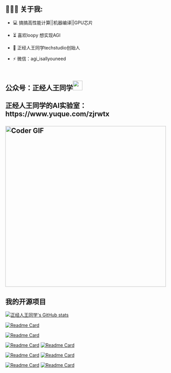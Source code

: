 

<h2 align="left">👨🏻‍💻 关于我:</h2>

- :computer: 搞搞高性能计算||机器编译||GPU芯片
- :hourglass_flowing_sand: 喜欢loopy 想实现AGI
- :rocket: 正经人王同学techstudio创始人

- :zap: 微信：agi_isallyouneed<br>

<h2 align="left">
 <abc>
  <br>公众号：正经人王同学<img src="https://user-images.githubusercontent.com/42378118/110234147-e3259600-7f4e-11eb-95be-0c4047144dea.gif" width="30"><br>
  <br> 正经人王同学的AI实验室：https://www.yuque.com/zjrwtx<br>
  
  <br>
    <img src="https://media.giphy.com/media/SWoSkN6DxTszqIKEqv/giphy.gif" alt="Coder GIF" width="500">
 </abc>
</h2>


<h2 align="left">我的开源项目</h2>

[![正经人王同学's GitHub stats](https://github-readme-stats.vercel.app/api?username=zjrwtx&show_icons=true&theme=radical)](#)

[![Readme Card](https://github-readme-stats.vercel.app/api/pin/?username=zjrwtx&show_icons=true&theme=radical&repo=AIgene_identitification)](https://github.com/zjrwtx/AIgene_identitification)

[![Readme Card](https://github-readme-stats.vercel.app/api/pin/?username=zjrwtx&show_icons=true&theme=radical&repo=videotopdf_ui )](https://github.com/zjrwtx/videotopdf_ui)

[![Readme Card](https://github-readme-stats.vercel.app/api/pin/?username=zjrwtx&show_icons=true&theme=radical&repo=AIgene_identitification)](https://github.com/zjrwtx/AIgene_identitification)
[![Readme Card](https://github-readme-stats.vercel.app/api/pin/?username=zjrwtx&show_icons=true&theme=radical&repo=xiaoyivipvideo)](https://github.com/zjrwtx/xiaoyivipvideo)

[![Readme Card](https://github-readme-stats.vercel.app/api/pin/?username=zjrwtx&show_icons=true&theme=radical&repo=AIgene_identitification)](https://github.com/zjrwtx/AIgene_identitification)
[![Readme Card](https://github-readme-stats.vercel.app/api/pin/?username=zjrwtx&show_icons=true&theme=radical&repo=htmltotext )](https://github.com/zjrwtx/AIgene_identitification)

[![Readme Card](https://github-readme-stats.vercel.app/api/pin/?username=zjrwtx&show_icons=true&theme=radical&repo=AIgene_identitification)](https://github.com/zjrwtx/AIgene_identitification)
[![Readme Card](https://github-readme-stats.vercel.app/api/pin/?username=zjrwtx&show_icons=true&theme=radical&repo=xiaoyivipvideo)](https://github.com/zjrwtx/xiaoyivipvideo)


